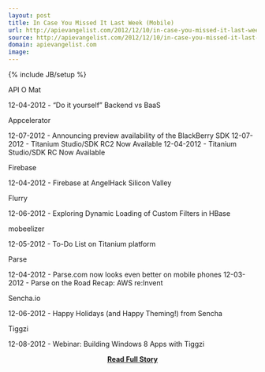 ```yaml
---
layout: post
title: In Case You Missed It Last Week (Mobile)
url: http://apievangelist.com/2012/12/10/in-case-you-missed-it-last-week-mobile/
source: http://apievangelist.com/2012/12/10/in-case-you-missed-it-last-week-mobile/
domain: apievangelist.com
image: 
---
```

{% include JB/setup %}<p>



API O Mat




12-04-2012 -&nbsp;&ldquo;Do it yourself&rdquo; Backend vs BaaS





Appcelerator




12-07-2012 -&nbsp;Announcing preview availability of the BlackBerry SDK
12-07-2012 -&nbsp;Titanium Studio/SDK RC2 Now Available
12-04-2012 -&nbsp;Titanium Studio/SDK RC Now Available





Firebase




12-04-2012 -&nbsp;Firebase at AngelHack Silicon Valley





Flurry




12-06-2012 -&nbsp;Exploring Dynamic Loading of Custom Filters in HBase





mobeelizer




12-05-2012 -&nbsp;To-Do List on Titanium platform





Parse




12-04-2012 -&nbsp;Parse.com now looks even better on mobile phones
12-03-2012 -&nbsp;Parse on the Road Recap: AWS re:Invent





Sencha.io




12-06-2012 -&nbsp;Happy Holidays (and Happy Theming!) from Sencha





Tiggzi




12-08-2012 -&nbsp;Webinar: Building Windows 8 Apps with Tiggzi
</p>
<center><p><a href="http://apievangelist.com/2012/12/10/in-case-you-missed-it-last-week-mobile/" style='padding:25px; font-sze:18px; font-weight: bold;'>Read Full Story</a></p></center>
